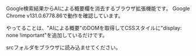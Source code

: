 Google検索結果からAIによる概要欄を消去するブラウザ拡張機能です。
Google Chrome v131.0.6778.86で動作を確認しています。

やってることは、"AIによる概要"のDOMを取得してCSSスタイルに"display: none !important"を追加しているだけです。

srcフォルダをブラウザに読み込ませてください。
